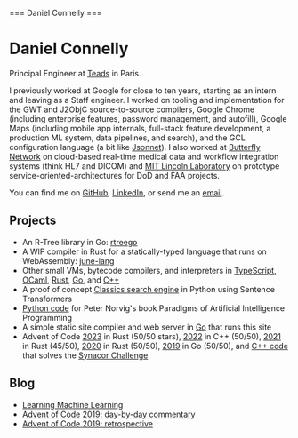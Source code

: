 === Daniel Connelly ===

# Daniel Connelly

Principal Engineer at [Teads](https://www.teads.com/) in Paris.

I previously worked at Google for close to ten years, starting as an intern and leaving as a Staff engineer. I worked on tooling and implementation for the GWT and J2ObjC source-to-source compilers, Google Chrome (including enterprise features, password management, and autofill), Google Maps (including mobile app internals, full-stack feature development, a production ML system, data pipelines, and search), and the GCL configuration language (a bit like [Jsonnet](https://jsonnet.org/)). I also worked at [Butterfly Network](https://www.butterflynetwork.com/) on cloud-based real-time medical data and workflow integration systems (think HL7 and DICOM) and [MIT Lincoln Laboratory](https://www.ll.mit.edu/) on prototype service-oriented-architectures for DoD and FAA projects.

You can find me on [GitHub](https://github.com/dhconnelly/), [LinkedIn](https://www.linkedin.com/in/dhconnelly/), or send me an [email](mailto:dhconnelly@gmail.com).

## Projects

- An R-Tree library in Go: [rtreego](https://github.com/dhconnelly/rtreego)
- A WIP compiler in Rust for a statically-typed language that runs on WebAssembly: [june-lang](https://github.com/dhconnelly/june-lang)
- Other small VMs, bytecode compilers, and interpreters in [TypeScript](https://github.com/dhconnelly/parents), [OCaml](https://github.com/dhconnelly/ungulate), [Rust](https://github.com/dhconnelly/crab), [Go](https://github.com/dhconnelly/yalig), and [C++](https://github.com/dhconnelly/ts)
- A proof of concept [Classics search engine](https://github.com/dhconnelly/exquiro-poc) in Python using Sentence Transformers
- [Python code](https://github.com/dhconnelly/paip-python) for Peter Norvig's book Paradigms of Artificial Intelligence Programming
- A simple static site compiler and web server in [Go](https://github.com/dhconnelly/sss) that runs this site
- Advent of Code [2023](https://github.com/dhconnelly/advent-of-code-2023) in Rust (50/50 stars), [2022](https://github.com/dhconnelly/advent-of-code-2022) in C++ (50/50), [2021](https://github.com/dhconnelly/advent-of-code-2021) in Rust (45/50), [2020](https://github.com/dhconnelly/advent-of-code-2020) in Rust (50/50), [2019](https://github.com/dhconnelly/advent-of-code-2019) in Go (50/50), and [C++ code](https://github.com/dhconnelly/synacorpp) that solves the [Synacor Challenge](https://www.reddit.com/r/adventofcode/comments/11pjsxk/synacor_challenge_unable_to_load_domain_is_it/)

## Blog

- [Learning Machine Learning](/ml-notes.html)
- [Advent of Code 2019: day-by-day commentary](/advent-of-code-2019-commentary.html)
- [Advent of Code 2019: retrospective](/advent-of-code-2019-retrospective.html)
